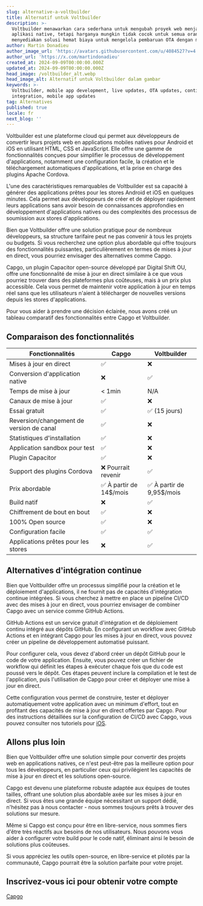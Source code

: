 ```yaml
---
slug: alternative-a-voltbuilder
title: Alternatif untuk Voltbuilder
description: >-
  Voltbuilder menawarkan cara sederhana untuk mengubah proyek web menjadi
  aplikasi native, tetapi harganya mungkin tidak cocok untuk semua orang. Capgo
  menyediakan solusi hemat biaya untuk mengelola pembaruan OTA dengan mudah.
author: Martin Donadieu
author_image_url: 'https://avatars.githubusercontent.com/u/4084527?v=4'
author_url: 'https://x.com/martindonadieu'
created_at: 2024-09-09T00:00:00.000Z
updated_at: 2024-09-09T00:00:00.000Z
head_image: /voltbuilder_alt.webp
head_image_alt: Alternatif untuk Voltbuilder dalam gambar
keywords: >-
  Voltbuilder, mobile app development, live updates, OTA updates, continuous
  integration, mobile app updates
tag: Alternatives
published: true
locale: fr
next_blog: ''
---
```

Voltbuilder est une plateforme cloud qui permet aux développeurs de convertir leurs projets web en applications mobiles natives pour Android et iOS en utilisant HTML, CSS et JavaScript. Elle offre une gamme de fonctionnalités conçues pour simplifier le processus de développement d'applications, notamment une configuration facile, la création et le téléchargement automatiques d'applications, et la prise en charge des plugins Apache Cordova.

L'une des caractéristiques remarquables de Voltbuilder est sa capacité à générer des applications prêtes pour les stores Android et iOS en quelques minutes. Cela permet aux développeurs de créer et de déployer rapidement leurs applications sans avoir besoin de connaissances approfondies en développement d'applications natives ou des complexités des processus de soumission aux stores d'applications.

Bien que Voltbuilder offre une solution pratique pour de nombreux développeurs, sa structure tarifaire peut ne pas convenir à tous les projets ou budgets. Si vous recherchez une option plus abordable qui offre toujours des fonctionnalités puissantes, particulièrement en termes de mises à jour en direct, vous pourriez envisager des alternatives comme Capgo.

Capgo, un plugin Capacitor open-source développé par Digital Shift OU, offre une fonctionnalité de mise à jour en direct similaire à ce que vous pourriez trouver dans des plateformes plus coûteuses, mais à un prix plus accessible. Cela vous permet de maintenir votre application à jour en temps réel sans que les utilisateurs n'aient à télécharger de nouvelles versions depuis les stores d'applications.

Pour vous aider à prendre une décision éclairée, nous avons créé un tableau comparatif des fonctionnalités entre Capgo et Voltbuilder.

## Comparaison des fonctionnalités

| Fonctionnalités | Capgo | Voltbuilder |
| --- | --- | --- |
| Mises à jour en direct | ✅ | ❌ |
| Conversion d'application native | ❌ | ✅ |
| Temps de mise à jour | < 1min | N/A |
| Canaux de mise à jour | ✅ | ❌ |
| Essai gratuit | ✅ | ✅ (15 jours) |
| Reversion/changement de version de canal | ✅ | ❌ |
| Statistiques d'installation | ✅ | ❌ |
| Application sandbox pour test | ✅ | ❌ |
| Plugin Capacitor | ✅ | ❌ |
| Support des plugins Cordova | ❌ Pourrait revenir | ✅ |
| Prix abordable | ✅ À partir de 14$/mois | ✅ À partir de 9,95$/mois |
| Build natif | ❌ | ✅ |
| Chiffrement de bout en bout | ✅ | ❌ |
| 100% Open source | ✅ | ❌ |
| Configuration facile | ✅ | ✅ |
| Applications prêtes pour les stores | ❌ | ✅ |

## Alternatives d'intégration continue

Bien que Voltbuilder offre un processus simplifié pour la création et le déploiement d'applications, il ne fournit pas de capacités d'intégration continue intégrées. Si vous cherchez à mettre en place un pipeline CI/CD avec des mises à jour en direct, vous pourriez envisager de combiner Capgo avec un service comme GitHub Actions.

GitHub Actions est un service gratuit d'intégration et de déploiement continu intégré aux dépôts GitHub. En configurant un workflow avec GitHub Actions et en intégrant Capgo pour les mises à jour en direct, vous pouvez créer un pipeline de développement automatisé puissant.

Pour configurer cela, vous devez d'abord créer un dépôt GitHub pour le code de votre application. Ensuite, vous pouvez créer un fichier de workflow qui définit les étapes à exécuter chaque fois que du code est poussé vers le dépôt. Ces étapes peuvent inclure la compilation et le test de l'application, puis l'utilisation de Capgo pour créer et déployer une mise à jour en direct.

Cette configuration vous permet de construire, tester et déployer automatiquement votre application avec un minimum d'effort, tout en profitant des capacités de mise à jour en direct offertes par Capgo. Pour des instructions détaillées sur la configuration de CI/CD avec Capgo, vous pouvez consulter nos tutoriels pour [iOS](https://capgo.app/blog/automatic-capacitor-android-build-github-action/).

## Allons plus loin

Bien que Voltbuilder offre une solution simple pour convertir des projets web en applications natives, ce n'est peut-être pas la meilleure option pour tous les développeurs, en particulier ceux qui privilégient les capacités de mise à jour en direct et les solutions open-source.

Capgo est devenu une plateforme robuste adaptée aux équipes de toutes tailles, offrant une solution plus abordable axée sur les mises à jour en direct. Si vous êtes une grande équipe nécessitant un support dédié, n'hésitez pas à nous contacter - nous sommes toujours prêts à trouver des solutions sur mesure.

Même si Capgo est conçu pour être en libre-service, nous sommes fiers d'être très réactifs aux besoins de nos utilisateurs. Nous pouvons vous aider à configurer votre build pour le code natif, éliminant ainsi le besoin de solutions plus coûteuses.

Si vous appréciez les outils open-source, en libre-service et pilotés par la communauté, Capgo pourrait être la solution parfaite pour votre projet.

## Inscrivez-vous ici pour obtenir votre compte

[Capgo](/register/)
